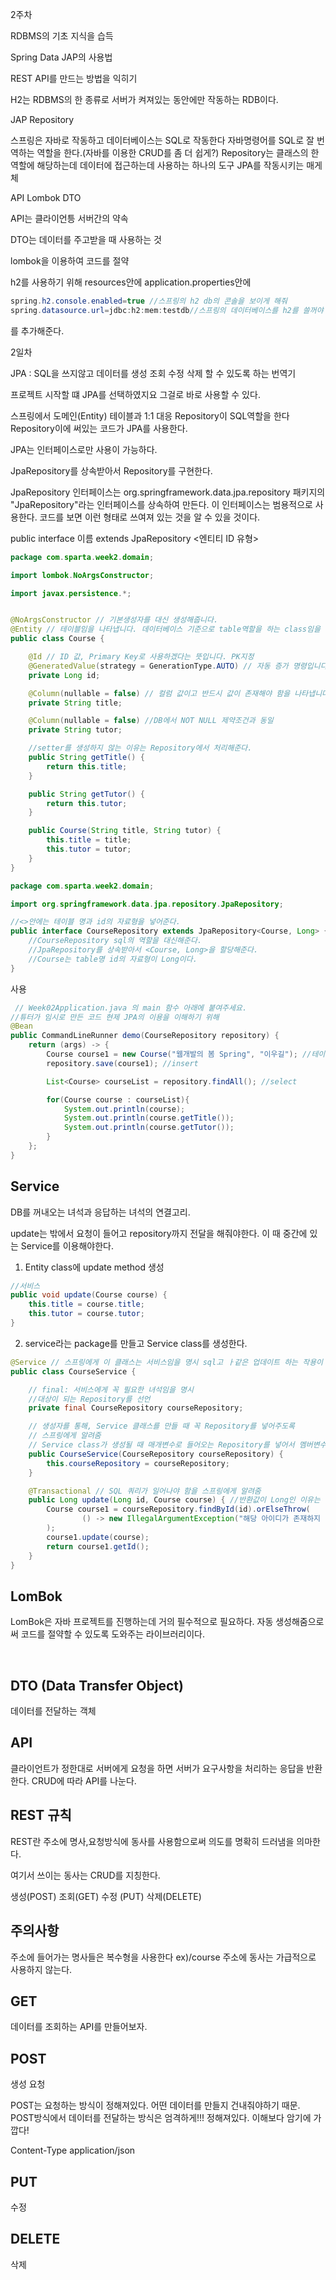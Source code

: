 2주차

RDBMS의 기초 지식을 습득

Spring Data JAP의 사용법

REST API를 만드는 방법을 익히기

H2는 RDBMS의 한 종류로 서버가 켜져있는 동안에만 작동하는 RDB이다.

JAP Repository

스프링은 자바로 작동하고 데이터베이스는 SQL로 작동한다 자바명령어를 SQL로 잘 번역하는 역할을 한다.(자바를 이용한 CRUD를 좀 더 쉽게?)
Repository는 클래스의 한 역할에 해당하는데 데이터에 접근하는데 사용하는 하나의 도구 JPA를 작동시키는 매게체

API Lombok DTO

API는 클라이언틍 서버간의 약속

DTO는 데이터를 주고받을 때 사용하는 것

lombok을 이용하여 코드를 절약

h2를 사용하기 위해 resources안에 application.properties안에
```java
spring.h2.console.enabled=true //스프링의 h2 db의 콘솔을 보이게 해줘
spring.datasource.url=jdbc:h2:mem:testdb//스프링의 데이터베이스를 h2를 쓸꺼야 라고 알려주는 것
```

를 추가해준다.

2일차

JPA : SQL을 쓰지않고 데이터를 생성 조회 수정 삭제 할 수 있도록 하는 번역기

프로젝트 시작할 떄 JPA를 선택하였지요 그걸로 바로 사용할 수 있다.

스프링에서 도메인(Entity) 테이블과 1:1 대응
Repository이 SQL역할을 한다 Repository이에 써있는 코드가 JPA를 사용한다.

JPA는 인터페이스로만 사용이 가능하다.

JpaRepository를 상속받아서 Repository를 구현한다.

JpaRepository 인터페이스는 org.springframework.data.jpa.repository 패키지의 "JpaRepository"라는 인터페이스를 상속하여 만든다. 이 인터페이스는 범용적으로 사용한다. 코드를 보면 이런 형태로 쓰여져 있는 것을 알 수 있을 것이다.

public interface 이름 extends JpaRepository <엔티티 ID 유형>


```java
package com.sparta.week2.domain;

import lombok.NoArgsConstructor;

import javax.persistence.*;


@NoArgsConstructor // 기본생성자를 대신 생성해줍니다.
@Entity // 테이블임을 나타냅니다. 데이터베이스 기준으로 table역할을 하는 class임을 선언
public class Course {

    @Id // ID 값, Primary Key로 사용하겠다는 뜻입니다. PK지정
    @GeneratedValue(strategy = GenerationType.AUTO) // 자동 증가 명령입니다.
    private Long id;

    @Column(nullable = false) // 컬럼 값이고 반드시 값이 존재해야 함을 나타냅니다.
    private String title;

    @Column(nullable = false) //DB에서 NOT NULL 제약조건과 동일
    private String tutor;

    //setter를 생성하지 않는 이유는 Repository에서 처리해준다.
    public String getTitle() {
        return this.title;
    }

    public String getTutor() {
        return this.tutor;
    }

    public Course(String title, String tutor) {
        this.title = title;
        this.tutor = tutor;
    }
}
```

```java
package com.sparta.week2.domain;

import org.springframework.data.jpa.repository.JpaRepository;

//<>안에는 테이블 명과 id의 자료형을 넣어준다.
public interface CourseRepository extends JpaRepository<Course, Long> {
    //CourseRepository sql의 역할을 대신해준다.
    //JpaRepository를 상속받아서 <Course, Long>을 할당해준다.
    //Course는 table명 id의 자료형이 Long이다.
}
```

사용
```java
 // Week02Application.java 의 main 함수 아래에 붙여주세요.
//튜터가 임시로 만든 코드 현제 JPA의 이용을 이해하기 위해
@Bean
public CommandLineRunner demo(CourseRepository repository) {
    return (args) -> {
        Course course1 = new Course("웹개발의 봄 Spring", "이우길"); //테이블은 생성 되었고 거기에 객체를 생성하여 값을 넣어준다.
        repository.save(course1); //insert

        List<Course> courseList = repository.findAll(); //select

        for(Course course : courseList){
            System.out.println(course);
            System.out.println(course.getTitle());
            System.out.println(course.getTutor());
        }
    };
}
```

## Service

DB를 꺼내오는 녀석과 응답하는 녀석의 연결고리. 

update는 밖에서 요청이 들어고 repository까지 전달을 해줘야한다. 이 때 중간에 있는 Service를 이용해야한다.

1. Entity class에 update method 생성
```java
//서비스
public void update(Course course) {
    this.title = course.title;
    this.tutor = course.tutor;
}
```

2. service라는 package를 만들고 Service class를 생성한다.
```java
@Service // 스프링에게 이 클래스는 서비스임을 명시 sql고 ㅏ같은 업데이트 하는 작용이 일어날 수도 있다고 스프링한테 이야기한다.
public class CourseService {

    // final: 서비스에게 꼭 필요한 녀석임을 명시
    //대상이 되는 Repository를 선언
    private final CourseRepository courseRepository;

    // 생성자를 통해, Service 클래스를 만들 때 꼭 Repository를 넣어주도록
    // 스프링에게 알려줌 
    // Service class가 생성될 때 매개변수로 들어오는 Repository를 넣어서 멤버변수에 할당
    public CourseService(CourseRepository courseRepository) {
        this.courseRepository = courseRepository;
    }

    @Transactional // SQL 쿼리가 일어나야 함을 스프링에게 알려줌
    public Long update(Long id, Course course) { //반환값이 Long인 이유는 어떠한 것이 update됬는지 id값 반환
        Course course1 = courseRepository.findById(id).orElseThrow(
                () -> new IllegalArgumentException("해당 아이디가 존재하지 않습니다.")
        );
        course1.update(course);
        return course1.getId();
    }
}
```


## LomBok

LomBok은 자바 프로젝트를 진행하는데 거의 필수적으로 필요하다. 자동 생성해줌으로 써 코드를 절약할 수 있도록 도와주는 라이브러리이다.

<br>

## DTO (Data Transfer Object)

데이터를 전달하는 객체

## API

클라이언트가 정한대로 서버에게 요청을 하면 서버가 요구사항을 처리하는 응답을 반환한다. CRUD에 따라 API를 나눈다.

## REST 규칙

REST란 주소에 명사,요청방식에 동사를 사용함으로써 의도를 명확히 드러냄을 의마한다.

여기서 쓰이는 동사는 CRUD를 지칭한다.

생성(POST) 조회(GET) 수정 (PUT) 삭제(DELETE)


## 주의사항

주소에 들어가는 명사들은 복수형을 사용한다 ex)/course
주소에 동사는 가급적으로 사용하지 않는다.  

## GET

데이터를 조회하는 API를 만들어보자.

## POST

생성 요청 

POST는 요청하는 방식이 정해져있다. 어떤 데이터를 만들지 건내줘야하기 때문.
POST방식에서 데이터를 전달하는 방식은 엄격하게!!! 정해져있다. 이해보다 암기에 가깝다!

Content-Type application/json

## PUT 

수정

## DELETE

삭제
